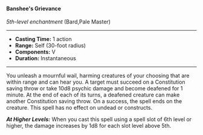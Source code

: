 #### Banshee's Grievance
*5th-level enchantment* (Bard,Pale Master)
___
- **Casting Time:** 1 action
- **Range:** Self (30-foot radius)
- **Components:** V
- **Duration:** Instantaneous
---
You unleash a mournful wail, harming creatures of your choosing that are within range and can hear you. A target must succeed on a Constitution saving throw or take 10d8 psychic damage and become deafened for 1 minute. At the end of each of its turns, a deafened creature can make another Constitution saving throw. On a success, the spell ends on the creature. This spell has no effect on undead or constructs.

***At Higher Levels:*** When you cast this spell using a spell slot of 6th level or higher, the damage increases by 1d8 for each slot level above 5th.
